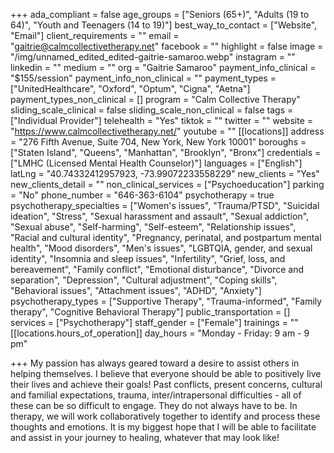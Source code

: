 +++
ada_compliant = false
age_groups = ["Seniors (65+)", "Adults (19 to 64)", "Youth and Teenagers (14 to 19)"]
best_way_to_contact = ["Website", "Email"]
client_requirements = ""
email = "gaitrie@calmcollectivetherapy.net"
facebook = ""
highlight = false
image = "/img/unnamed_edited_edited-gaitrie-samaroo.webp"
instagram = ""
linkedin = ""
medium = ""
org = "Gaitrie Samaroo"
payment_info_clinical = "$155/session"
payment_info_non_clinical = ""
payment_types = ["UnitedHealthcare", "Oxford", "Optum", "Cigna", "Aetna"]
payment_types_non_clinical = []
program = "Calm Collective Therapy"
sliding_scale_clinical = false
sliding_scale_non_clinical = false
tags = ["Individual Provider"]
telehealth = "Yes"
tiktok = ""
twitter = ""
website = "https://www.calmcollectivetherapy.net/"
youtube = ""
[[locations]]
address = "276 Fifth Avenue, Suite 704, New York, New York 10001"
boroughs = ["Staten Island", "Queens", "Manhattan", "Brooklyn", "Bronx"]
credentials = ["LMHC (Licensed Mental Health Counselor)"]
languages = ["English"]
latLng = "40.74332412957923, -73.99072233558229"
new_clients = "Yes"
new_clients_detail = ""
non_clinical_services = ["Psychoeducation"]
parking = "No"
phone_number = "646-363-6104"
psychotherapy = true
psychotherapy_specialties = ["Women's issues", "Trauma/PTSD", "Suicidal ideation", "Stress", "Sexual harassment and assault", "Sexual addiction", "Sexual abuse", "Self-harming", "Self-esteem", "Relationship issues", "Racial and cultural identity", "Pregnancy, perinatal, and postpartum mental health", "Mood disorders", "Men's issues", "LGBTQIA, gender, and sexual identity", "Insomnia and sleep issues", "Infertility", "Grief, loss, and bereavement", "Family conflict", "Emotional disturbance", "Divorce and separation", "Depression", "Cultural adjustment", "Coping skills", "Behavioral issues", "Attachment issues", "ADHD", "Anxiety"]
psychotherapy_types = ["Supportive Therapy", "Trauma-informed", "Family therapy", "Cognitive Behavioral Therapy"]
public_transportation = []
services = ["Psychotherapy"]
staff_gender = ["Female"]
trainings = ""
[[locations.hours_of_operation]]
day_hours = "Monday - Friday: 9 am - 9 pm"

+++
My passion has always geared toward a desire to assist others in helping themselves. I believe that everyone should be able to positively live their lives and achieve their goals! Past conflicts, present concerns, cultural and familial expectations, trauma, inter/intrapersonal difficulties - all of these can be so difficult to engage. They do not always have to be. In therapy, we will work collaboratively together to identify and process these thoughts and emotions. It is my biggest hope that I will be able to facilitate and assist in your journey to healing, whatever that may look like!
